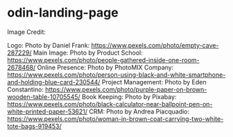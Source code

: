 # odin-landing-page

Image Credit:

Logo: Photo by Daniel Frank: https://www.pexels.com/photo/empty-cave-287229/
Main Image: Photo by Product School: https://www.pexels.com/photo/people-gathered-inside-one-room-2678468/
Online Presence: Photo by PhotoMIX Company: https://www.pexels.com/photo/person-using-black-and-white-smartphone-and-holding-blue-card-230544/
Project Management: Photo by Eden Constantino: https://www.pexels.com/photo/purple-paper-on-brown-wooden-table-10705545/
Book Keeping: Photo by Pixabay: https://www.pexels.com/photo/black-calculator-near-ballpoint-pen-on-white-printed-paper-53621/
CRM: Photo by Andrea Piacquadio: https://www.pexels.com/photo/woman-in-brown-coat-carrying-two-white-tote-bags-919453/